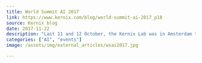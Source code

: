 ```yaml
---
title: World Summit AI 2017
link: https://www.kernix.com/blog/world-summit-ai-2017_p18
source: Kernix blog
date: 2017-11-22
description: "Last 11 and 12 October, the Kernix Lab was in Amsterdam to be a part of the World's Tech AI Summit thanks to the job done with Global Startup Weekend AI. This event brought together over a hundred of the leading experts in artificial intelligence with more than 2000 of the world's most active AI explorers."
categories: ["AI", "events"]
image: /assets/img/external_articles/wsai2017.jpg

---
```

